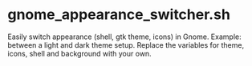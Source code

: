 # gnome_appearance_switcher.sh
Easily switch appearance (shell, gtk theme, icons) in Gnome. Example: between a light and dark theme setup. Replace the variables for theme, icons, shell and background with your own.
